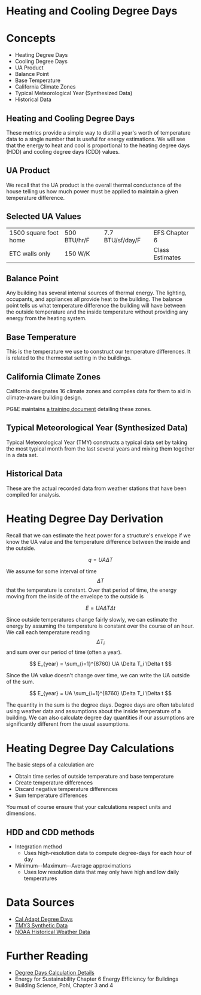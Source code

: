 # Heating and Cooling Degree Days

# Concepts

- Heating Degree Days
- Cooling Degree Days
- UA Product
- Balance Point
- Base Temperature
- California Climate Zones
- Typical Meteorological Year (Synthesized Data)
- Historical Data

## Heating and Cooling Degree Days

These metrics provide a simple way to distill a year's worth of temperature data to a single number that is useful for energy estimations.
We will see that the energy to heat and cool is proportional to the heating degree days (HDD) and cooling degree days (CDD) values.

## UA Product

We recall that the UA product is the overall thermal conductance of the house telling us how much power must be applied to maintain a given temperature difference.

## Selected UA Values

|                       |              |                  |                 |
|-----------------------|--------------|------------------|-----------------|
| 1500 square foot home | 500 BTU/hr/F | 7.7 BTU/sf/day/F | EFS Chapter 6   |
| ETC walls only        | 150 W/K      |                  | Class Estimates |


<!-- - power per temperature difference
- Total Heat loss coefficient (ASHRAE)
- Overall Heat Loss Factor (EFS) -->

## Balance Point

Any building has several internal sources of thermal energy.
The lighting, occupants, and appliances all provide heat to the building.
The balance point tells us what temperature difference the building will
have between the outside temperature and the inside temperature without
providing any energy from the heating system.

## Base Temperature

This is the temperature we use to construct our temperature differences.
It is related to the thermostat setting in the buildings.

## California Climate Zones

California designates 16 climate zones and compiles data for them to aid in climate-aware building design.

PG&E maintains
[a training document](https://www.pge.com/myhome/edusafety/workshopstraining/pec/toolbox/arch/climate/index.shtml)
detailing these zones.

## Typical Meteorological Year (Synthesized Data)

Typical Meteorological Year (TMY) constructs a typical data set by taking the most typical month from the last several years and mixing them together in a data set.

## Historical Data

These are the actual recorded data from weather stations that have been compiled for analysis.

# Heating Degree Day Derivation

Recall that we can estimate the heat power for a structure's envelope if we know the UA value and the temperature difference between the inside and the outside.

$$ q = UA\Delta T $$

We assume for some interval of time $$\Delta T$$ that the temperature is constant.
Over that period of time, the energy moving from the inside of the envelope to the outside is

$$ E = UA \Delta T \Delta t $$

Since outside temperatures change fairly slowly, we can estimate the energy by assuming the temperature is constant over the course of an hour.
We call each temperature reading $$\Delta T_i$$ and sum over our period of time (often a year).

$$ E_{year} = \sum_{i=1}^{8760} UA \Delta T_i \Delta t $$

Since the UA value doesn't change over time, we can write the UA outside of the sum.

$$ E_{year} = UA \sum_{i=1}^{8760} \Delta T_i \Delta t $$

The quantity in the sum is the degree days.
Degree days are often tabulated using weather data and assumptions about the inside temperature of a building.
We can also calculate degree day quantities if our assumptions are significantly different from the usual assumptions.

# Heating Degree Day Calculations

The basic steps of a calculation are

- Obtain time series of outside temperature and base temperature
- Create temperature differences
- Discard negative temperature differences
- Sum temperature differences

You must of course ensure that your calculations respect units and dimensions.

## HDD and CDD methods

- Integration method
    - Uses high-resolution data to compute degree-days for each hour of day
- Minimum--Maximum--Average approximations
    - Uses low resolution data that may only have high and low daily temperatures

# Data Sources

- [Cal Adapt Degree Days](https://cal-adapt.org/tools/degree-days/)
- [TMY3 Synthetic Data](https://rredc.nrel.gov/solar/old_data/nsrdb/1991-2005/tmy3/by_state_and_city.html)
- [NOAA Historical Weather Data](https://www.ncdc.noaa.gov/cdo-web/search)

# Further Reading
- [Degree Days Calculation Details](https://www.degreedays.net/calculation)
- Energy for Sustainability Chapter 6 Energy Efficiency for Buildings
- Building Science, Pohl, Chapter 3 and 4
